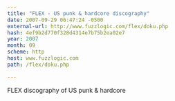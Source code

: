 ```yaml
---
title: "FLEX - US punk & hardcore discography"
date: 2007-09-29 06:47:24 -0500
external-url: http://www.fuzzlogic.com/flex/doku.php
hash: 4ef9b2d770f328d4314e7b75b2ea02e7
year: 2007
month: 09
scheme: http
host: www.fuzzlogic.com
path: /flex/doku.php

---
```


FLEX discography of US punk & hardcore
